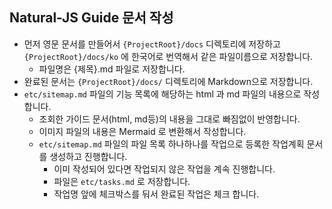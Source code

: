 ## Natural-JS Guide 문서 작성

- 먼저 영문 문서를 만들어서 `{ProjectRoot}/docs` 디렉토리에 저장하고 `{ProjectRoot}/docs/ko` 에 한국어로 번역해서 같은 파일이름으로 저장합니다.
  - 파일명은 {제목}.md 파일로 저장합니다.
- 완료된 문서는 `{ProjectRoot}/docs/` 디렉토리에 Markdown으로 저장합니다.
- `etc/sitemap.md` 파일의 기능 목록에 해당하는 html 과 md 파일의 내용으로 작성합니다.
  - 조회한 가이드 문서(html, md등)의 내용을 그대로 빠짐없이 반영합니다. 
  - 이미지 파일의 내용은 Mermaid 로 변환해서 작성합니다.
  - `etc/sitemap.md` 파일의 파일 목록 하나하나를 작업으로 등록한 작업계획 문서를 생성하고 진행합니다.
    - 이미 작성되어 있다면 작업되지 않은 작업을 계속 진행합니다.
    - 파일은 `etc/tasks.md` 로 저장합니다.
    - 작업명 앞에 체크박스를 둬서 완료된 작업은 체크 합니다.